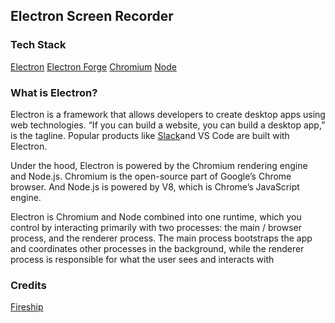 ## Electron Screen Recorder

### Tech Stack

[Electron](https://www.electronjs.org/)
[Electron Forge](https://www.electronjs.org/)
[Chromium](https://www.chromium.org/)
[Node](https://nodejs.dev/)

### What is Electron?

Electron is a framework that allows developers to create desktop apps using web technologies. “If you can build a website, you can build a desktop app,” is the tagline. Popular products like [Slack](https://slack.engineering/interops-labyrinth-sharing-code-between-web-electron-apps/)and VS Code are built with Electron.

Under the hood, Electron is powered by the Chromium rendering engine and Node.js. Chromium is the open-source part of Google’s Chrome browser. And Node.js is powered by V8, which is Chrome’s JavaScript engine.

Electron is Chromium and Node combined into one runtime, which you control by interacting primarily with two processes: the main / browser process, and the renderer process. The main process bootstraps the app and coordinates other processes in the background, while the renderer process is responsible for what the user sees and interacts with

### Credits

[Fireship](https://www.youtube.com/watch?v=3yqDxhR2XxE)
